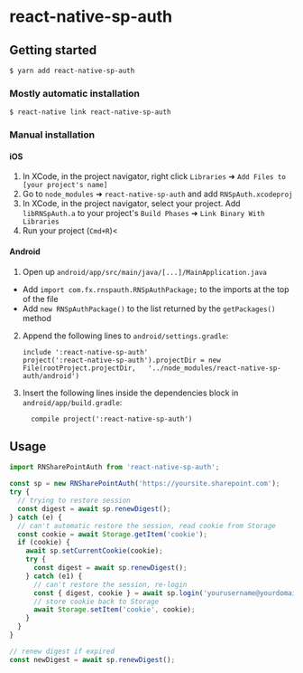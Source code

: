 # react-native-sp-auth

## Getting started

`$ yarn add react-native-sp-auth`

### Mostly automatic installation

`$ react-native link react-native-sp-auth`

### Manual installation

#### iOS

1. In XCode, in the project navigator, right click `Libraries` ➜ `Add Files to [your project's name]`
2. Go to `node_modules` ➜ `react-native-sp-auth` and add `RNSpAuth.xcodeproj`
3. In XCode, in the project navigator, select your project. Add `libRNSpAuth.a` to your project's `Build Phases` ➜ `Link Binary With Libraries`
4. Run your project (`Cmd+R`)<

#### Android

1. Open up `android/app/src/main/java/[...]/MainApplication.java`

- Add `import com.fx.rnspauth.RNSpAuthPackage;` to the imports at the top of the file
- Add `new RNSpAuthPackage()` to the list returned by the `getPackages()` method

2. Append the following lines to `android/settings.gradle`:
   ```
   include ':react-native-sp-auth'
   project(':react-native-sp-auth').projectDir = new File(rootProject.projectDir, 	'../node_modules/react-native-sp-auth/android')
   ```
3. Insert the following lines inside the dependencies block in `android/app/build.gradle`:
   ```
     compile project(':react-native-sp-auth')
   ```

## Usage

```typescript
import RNSharePointAuth from 'react-native-sp-auth';

const sp = new RNSharePointAuth('https://yoursite.sharepoint.com');
try {
  // trying to restore session
  const digest = await sp.renewDigest();
} catch (e) {
  // can't automatic restore the session, read cookie from Storage
  const cookie = await Storage.getItem('cookie');
  if (cookie) {
    await sp.setCurrentCookie(cookie);
    try {
      const digest = await sp.renewDigest();
    } catch (e1) {
      // can't restore the session, re-login
      const { digest, cookie } = await sp.login('yourusername@yourdomain', 'yourpassword');
      // store cookie back to Storage
      await Storage.setItem('cookie', cookie);
    }
  }
}

// renew digest if expired
const newDigest = await sp.renewDigest();
```
